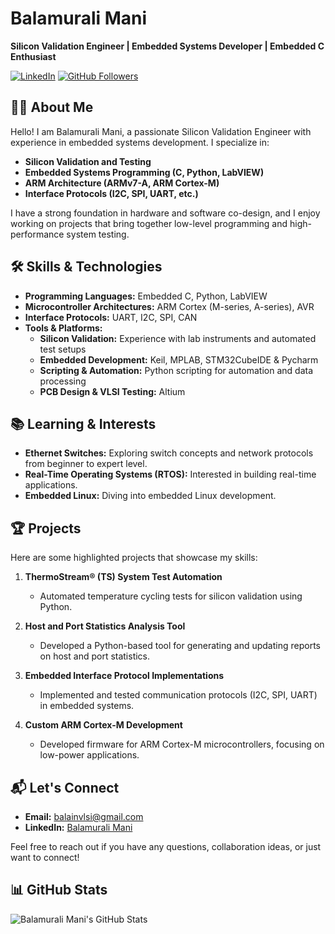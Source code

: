 # Balamurali Mani
**Silicon Validation Engineer | Embedded Systems Developer | Embedded C Enthusiast**

[![LinkedIn](https://img.shields.io/badge/LinkedIn-Profile-blue)](https://www.linkedin.com/in/balamurali-mani-1243b7170/)
[![GitHub Followers](https://img.shields.io/github/followers/Balamuralimani?style=social)](https://github.com/Balamuralimani)

## 👨‍💻 About Me
Hello! I am Balamurali Mani, a passionate Silicon Validation Engineer with experience in embedded systems development. I specialize in:
- **Silicon Validation and Testing**
- **Embedded Systems Programming (C, Python, LabVIEW)**
- **ARM Architecture (ARMv7-A, ARM Cortex-M)**
- **Interface Protocols (I2C, SPI, UART, etc.)**

I have a strong foundation in hardware and software co-design, and I enjoy working on projects that bring together low-level programming and high-performance system testing.

## 🛠️ Skills & Technologies
- **Programming Languages:** Embedded C, Python, LabVIEW
- **Microcontroller Architectures:** ARM Cortex (M-series, A-series), AVR
- **Interface Protocols:** UART, I2C, SPI, CAN
- **Tools & Platforms:** 
  - **Silicon Validation:** Experience with lab instruments and automated test setups
  - **Embedded Development:** Keil, MPLAB, STM32CubeIDE & Pycharm
  - **Scripting & Automation:** Python scripting for automation and data processing
  - **PCB Design & VLSI Testing:** Altium

## 📚 Learning & Interests
- **Ethernet Switches:** Exploring switch concepts and network protocols from beginner to expert level.
- **Real-Time Operating Systems (RTOS):** Interested in building real-time applications.
- **Embedded Linux:** Diving into embedded Linux development.

## 🏆 Projects
Here are some highlighted projects that showcase my skills:
1. **ThermoStream® (TS) System Test Automation**
   - Automated temperature cycling tests for silicon validation using Python.

2. **Host and Port Statistics Analysis Tool**
   - Developed a Python-based tool for generating and updating reports on host and port statistics.

3. **Embedded Interface Protocol Implementations**
   - Implemented and tested communication protocols (I2C, SPI, UART) in embedded systems.

4. **Custom ARM Cortex-M Development**
   - Developed firmware for ARM Cortex-M microcontrollers, focusing on low-power applications.

## 📬 Let's Connect
- **Email:** balainvlsi@gmail.com
- **LinkedIn:** [Balamurali Mani](https://www.linkedin.com/in/balamurali-mani-1243b7170/)

Feel free to reach out if you have any questions, collaboration ideas, or just want to connect!

## 📊 GitHub Stats
![Balamurali Mani's GitHub Stats](https://github-readme-stats.vercel.app/api?username=Balamuralimani&show_icons=true&theme=radical)
